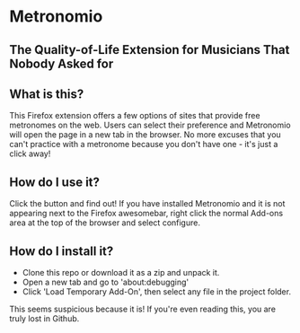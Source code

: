# Metronomio
## The Quality-of-Life Extension for Musicians That Nobody Asked for

## What is this?

This Firefox extension offers a few options of sites that provide free metronomes on the web. Users can select their preference and Metronomio will open the page in a new tab in the browser. No more excuses that you can't practice with a metronome because you don't have one - it's just a click away!

## How do I use it?

Click the button and find out! If you have installed Metronomio and it is not appearing next to the Firefox awesomebar, right click the normal Add-ons area at the top of the browser and select configure.

## How do I install it?

* Clone this repo or download it as a zip and unpack it.
* Open a new tab and go to 'about:debugging'
* Click 'Load Temporary Add-On', then select any file in the project folder.

This seems suspicious because it is! If you're even reading this, you are truly lost in Github.
